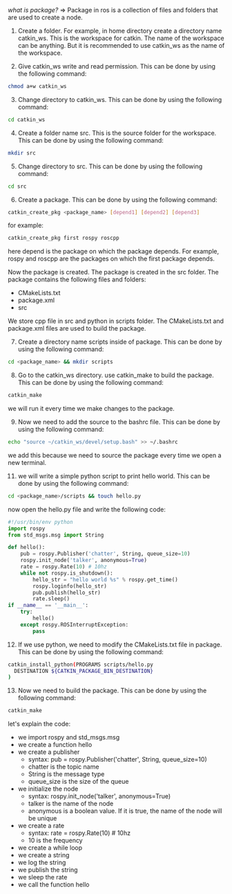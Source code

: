 _what is package?_
=> Package in ros is a collection of files and folders that are used to create a node.

1. Create a folder. For example, in home directory create a directory name catkin_ws. This is the workspace for catkin. The name of the workspace can be anything. But it is recommended to use catkin_ws as the name of the workspace.

2. Give catkin_ws write and read permission. This can be done by using the following command:

```bash
chmod a+w catkin_ws
```

3. Change directory to catkin_ws. This can be done by using the following command:

```bash
cd catkin_ws
```

4. Create a folder name src. This is the source folder for the workspace. This can be done by using the following command:

```bash
mkdir src
```

5. Change directory to src. This can be done by using the following command:

```bash
cd src
```

6. Create a package. This can be done by using the following command:

```bash
catkin_create_pkg <package_name> [depend1] [depend2] [depend3]
```

for example:

```bash
catkin_create_pkg first rospy roscpp
```

here depend is the package on which the package depends. For example, rospy and roscpp are the packages on which the first package depends.

Now the package is created. The package is created in the src folder. The package contains the following files and folders:

- CMakeLists.txt
- package.xml
- src

We store cpp file in src and python in scripts folder. The CMakeLists.txt and package.xml files are used to build the package.

7. Create a directory name scripts inside of package. This can be done by using the following command:

```bash
cd <package_name> && mkdir scripts
```

8. Go to the catkin_ws directory. use catkin_make to build the package. This can be done by using the following command:

```bash
catkin_make
```

we will run it every time we make changes to the package.

9. Now we need to add the source to the bashrc file. This can be done by using the following command:

```bash
echo "source ~/catkin_ws/devel/setup.bash" >> ~/.bashrc
```

we add this because we need to source the package every time we open a new terminal.

11. we will write a simple python script to print hello world. This can be done by using the following command:

```bash
cd <package_name>/scripts && touch hello.py
```

now open the hello.py file and write the following code:

```python
#!/usr/bin/env python
import rospy
from std_msgs.msg import String

def hello():
    pub = rospy.Publisher('chatter', String, queue_size=10)
    rospy.init_node('talker', anonymous=True)
    rate = rospy.Rate(10) # 10hz
    while not rospy.is_shutdown():
        hello_str = "hello world %s" % rospy.get_time()
        rospy.loginfo(hello_str)
        pub.publish(hello_str)
        rate.sleep()
if __name__ == '__main__':
    try:
        hello()
    except rospy.ROSInterruptException:
        pass
```

12. If we use python, we need to modify the CMakeLists.txt file in package. This can be done by using the following command:

```bash
catkin_install_python(PROGRAMS scripts/hello.py
  DESTINATION ${CATKIN_PACKAGE_BIN_DESTINATION}
)
```

13. Now we need to build the package. This can be done by using the following command:

```bash
catkin_make
```

let's explain the code:

- we import rospy and std_msgs.msg
- we create a function hello
- we create a publisher
  - syntax: pub = rospy.Publisher('chatter', String, queue_size=10)
  - chatter is the topic name
  - String is the message type
  - queue_size is the size of the queue
- we initialize the node
  - syntax: rospy.init_node('talker', anonymous=True)
  - talker is the name of the node
  - anonymous is a boolean value. If it is true, the name of the node will be unique
- we create a rate
  - syntax: rate = rospy.Rate(10) # 10hz
  - 10 is the frequency
- we create a while loop
- we create a string
- we log the string
- we publish the string
- we sleep the rate
- we call the function hello
